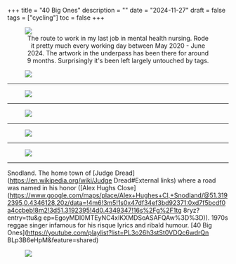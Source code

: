 +++
title = "40 Big Ones"
description = ""
date = "2024-11-27"
draft = false
tags = ["cycling"]
toc = false
+++

<figure style="text-align: center">
  <img style="display:block;margin:auto" src="https://i.ibb.co/8nGdSz9V/card-2.png">
  <figcaption>The route to work in my last job in mental health nursing. Rode it pretty much every working day between May 2020 - June 2024. The artwork in the underpass has been there for around 9 months. Surprisingly it's been left largely untouched by tags. </figcaption>
</figure>

<figure style="text-align: center">
  <img style="display:block;margin:auto" src="https://i.ibb.co/qY1GMBNG/16399685.jpg">
  <figcaption></figcaption>
</figure>

***

<figure style="text-align: center">
  <img style="display:block;margin:auto" src="https://i.ibb.co/8Dx5q1rd/16399689.jpg">
  <figcaption></figcaption>
</figure>

***

<figure style="text-align: center">
  <img style="display:block;margin:auto" src="https://i.ibb.co/HDPpSZGp/16399687.jpg">
  <figcaption></figcaption>
</figure>

***

<figure style="text-align: center">
  <img style="display:block;margin:auto" src="https://i.ibb.co/jv3Th7QQ/16399688.jpg">
  <figcaption></figcaption>
</figure>

***

<figure style="text-align: center">
  <img style="display:block;margin:auto" src="https://i.ibb.co/k2139Zmj/16399686.jpg">
  <figcaption></figcaption>
</figure>

----

Snodland. The home town of [Judge Dread](https://en.wikipedia.org/wiki/Judge Dread#External links) where a road was named in his honor ([Alex Hughs Close](https://www.google.com/maps/place/Alex+Hughes+Cl,+Snodland/@51.3192395,0.4346128,20z/data=!4m6!3m5!1s0x47df34ef3bd92371:0xd7f5bcdf0a4ccbeb!8m2!3d51.3192395!4d0.4349347!16s%2Fg%2F1tg 8ryz?entry=ttu&g ep=EgoyMDI0MTEyNC4xIKXMDSoASAFQAw%3D%3D)). 1970s reggae singer infamous for his risque lyrics and ribald humour. [40 Big Ones](https://youtube.com/playlist?list=PL3o26h3stSt0VDQc6wdrQn BLp3B6eHpM&feature=shared)

<figure style="text-align: center">
  <img style="display:block;margin:auto" src="https://i.ibb.co/qLCt0tDw/16399684.jpg">
  <figcaption></figcaption>
</figure>